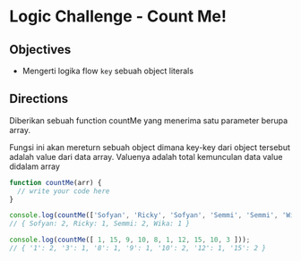 # Logic Challenge - Count Me!

## Objectives
- Mengerti logika flow `key` sebuah object literals

## Directions

Diberikan sebuah function countMe yang menerima satu parameter berupa array.


Fungsi ini akan mereturn sebuah object dimana key-key dari object tersebut adalah value dari data array. Valuenya adalah total kemunculan data value didalam array

```JavaScript
function countMe(arr) {
  // write your code here
}

console.log(countMe(['Sofyan', 'Ricky', 'Sofyan', 'Semmi', 'Semmi', 'Wika']));
// { Sofyan: 2, Ricky: 1, Semmi: 2, Wika: 1 }

console.log(countMe([ 1, 15, 9, 10, 8, 1, 12, 15, 10, 3 ]));
// { '1': 2, '3': 1, '8': 1, '9': 1, '10': 2, '12': 1, '15': 2 }
```
